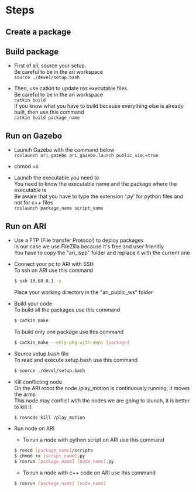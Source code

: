 # Steps

## Create a package

## Build package

* First of all, source your setup.<br>
  Be careful to be in the ari workspace<br>
  ```source ./devel/setup.bash```

* Then, use catkin to update ros executable files<br>
  Be careful to be in the ari workspace <br>
  ```catkin build```<br>
  If you know what you have to build because everything else is already built, then use this command<br>
  ```catkin build package_name```

## Run on Gazebo

* Launch Gazebo with the command below <br>
  ```roslaunch ari_gazebo ari_gazebo.launch public_sim:=true```
  
* chmod +x

* Launch the executable you need to <br>
  You need to know the executable name and the package where the executable is <br>
  Be aware that you have to type the extension '.py' for python files and not for c++ files <br>
  ```roslaunch package_name script_name```

## Run on ARI

* Use a FTP (File transfer Protocol) to deploy packages <br>
    In our case we use FileZilla because it's free and user friendly <br>
    You have to copy the "ari_isep" folder and replace it with the current one <br>

* Connect your pc to ARI with SSH <br>
    To ssh on ARI use this command <br>
    ```bash
    $ ssh 10.68.0.1 -y
    ```
    Place your working directory in the "ari_public_ws" folder <br>

* Build your code <br>
    To build all the packages use this command <br>
    ```bash
    $ catkin_make
    ```
    To build only one package use this command <br>
    ```bash
    $ catkin_make --only-pkg-with-deps [package]
    ```

* Source setup.bash file <br>
    To read and execute setup.bash use this command <br>
    ```bash
    $ source ./devel/setup.bash
    ```

* Kill conflicting node<br>
    On the ARI robot the node /play_motion is continuously running, it moves the arms <br>
    This node  may conflict with the nodes we are going to launch, it is better to kill it <br>
    ```bash
    $ rosnode kill /play_motion
    ```

* Run node on ARI <br>
    * To run a node with python script on ARI use this command <br>
    ```bash
    $ roscd [package_name]/scripts
    $ chmod +x [script_name].py 
    $ rosrun [package_name] [node_name].py
    ```
    * To run a node with c++ code on ARI use this command <br>
    ```bash
    $ rosrun [package_name] [node_name]
    ```
